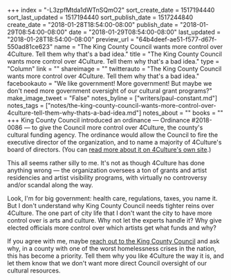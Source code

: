 +++
index = "-L3zpfMtda1dWTnSQmO2"
sort_create_date = 1517194440
sort_last_updated = 1517194440
sort_publish_date = 1517244840
create_date = "2018-01-28T18:54:00-08:00"
publish_date = "2018-01-29T08:54:00-08:00"
date = "2018-01-29T08:54:00-08:00"
last_updated = "2018-01-28T18:54:00-08:00"
preview_url = "64b4deef-ae51-f577-d67f-550ad81ce623"
name = "The King County Council wants more control over 4Culture. Tell them why that's a bad idea."
title = "The King County Council wants more control over 4Culture. Tell them why that's a bad idea."
type = "Column"
link = ""
shareimage = ""
twitterauto = "The King County Council wants more control over 4Culture. Tell them why that's a bad idea."
facebookauto = "We like government! More government! But maybe we don't need more government oversight of our cultural grant programs?"
make_image_tweet = "False"
notes_byline = ["writers/paul-constant.md"]
notes_tags = ["notes/the-king-county-council-wants-more-control-over-4culture-tell-them-why-thats-a-bad-idea.md"]
notes_about = ""
books = ""
+++
King County Council introduced an ordinance — Ordinance #2018-0086 — to give the Council more control over 4Culture, the county's cultural funding agency. The ordinance would allow the Council to fire the executive director of the organization, and to name a majority of 4Culture's board of directors. (You can [read more about it on 4Culture's own site](https://www.4culture.org/proposed-king-county-ordinance/).)

This all seems rather silly to me. It's not as though 4Culture has done anything wrong — the organization oversees a ton of grants and artist residencies and artist visibility programs, with virtually no controversy and/or scandal along the way.

Look, I'm for big government: health care, regulations, taxes, you name it. But I don't understand why King County Council needs tighter reins over 4Culture. The one part of city life that I don't want the city to have more control over is arts and culture. Why not let the experts handle it? Why give elected officials more control over which artists get what funds and why?

If you agree with me, maybe [reach out to the King County Council](https://www.kingcounty.gov/council.aspx) and ask why, in a county with one of the worst homelessness crises in the nation, this has become a priority. Tell them why you like 4Culture the way it is, and let them know that we don't want more direct Council oversight of our cultural resources.